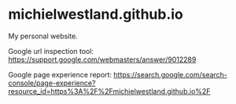# michielwestland.github.io

My personal website.

Google url inspection tool:  https://support.google.com/webmasters/answer/9012289

Google page experience report: https://search.google.com/search-console/page-experience?resource_id=https%3A%2F%2Fmichielwestland.github.io%2F
